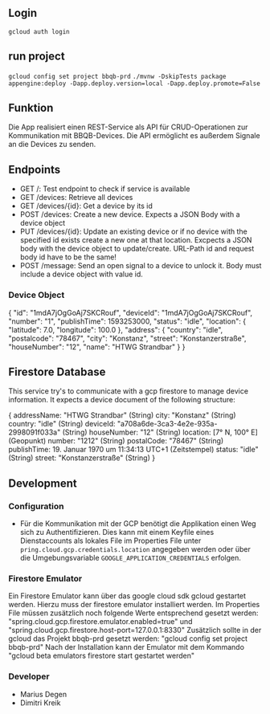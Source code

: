 ## Login
`gcloud auth login`

## run project
`gcloud config set project bbqb-prd`
`./mvnw -DskipTests package appengine:deploy -Dapp.deploy.version=local -Dapp.deploy.promote=False`

## Funktion
Die App realisiert einen REST-Service als API für CRUD-Operationen zur Kommunikation mit BBQB-Devices. Die API ermöglicht es außerdem Signale an die Devices zu senden.

## Endpoints
- GET /: Test endpoint to check if service is available
- GET /devices: Retrieve all devices 
- GET /devices/{id}: Get a device by its id
- POST /devices: Create a new device. Expects a JSON Body with a device object
- PUT /devices/{id}: Update an existing device or if no device with the specified id exists create a new one at that location. Excpects a JSON body with the device object to update/create. URL-Path id and request body id have to be the same!
- POST /message: Send an open signal to a device to unlock it. Body must include a device object with value id.

### Device Object
{
    "id": "1mdA7jOgGoAj7SKCRouf",
    "deviceId": "1mdA7jOgGoAj7SKCRouf",
    "number": "1",
    "publishTime": 1593253000,
    "status": "idle",
    "location": {
        "latitude": 7.0,
        "longitude": 100.0
    },
    "address": {
        "country": "idle",
        "postalcode": "78467",
        "city": "Konstanz",
        "street": "Konstanzerstraße",
        "houseNumber": "12",
        "name": "HTWG Strandbar"
    }
}

## Firestore Database
This service try's to communicate with a gcp firestore to manage device information.
It expects a device document of the following structure:

{
addressName: "HTWG Strandbar" (String)
city: "Konstanz" (String)
country: "idle" (String)
deviceId: "a708a6de-3ca3-4e2e-935a-2998091f033a" (String)
houseNumber: "12" (String)
location: [7° N, 100° E] (Geopunkt)
number: "1212" (String)
postalCode: "78467" (String)
publishTime: 19. Januar 1970 um 11:34:13 UTC+1 (Zeitstempel)
status: "idle" (String)
street: "Konstanzerstraße" (String)
}

## Development
### Configuration
- Für die Kommunikation mit der GCP benötigt die Applikation einen Weg sich zu Authentifizieren. Dies kann mit einem Keyfile eines Dienstaccounts als lokales File im Properties File unter `pring.cloud.gcp.credentials.location` angegeben werden oder über die Umgebungsvariable `GOOGLE_APPLICATION_CREDENTIALS` erfolgen.

### Firestore Emulator
Ein Firestore Emulator kann über das google cloud sdk gcloud gestartet werden. Hierzu muss der firestore emulator installiert werden.
Im Properties File müssen zusätzlich noch folgende Werte entsprechend gesetzt werden: "spring.cloud.gcp.firestore.emulator.enabled=true" und "spring.cloud.gcp.firestore.host-port=127.0.0.1:8330"
Zusätzlich sollte in der gcloud das Projekt bbqb-prd gesetzt werden: "gcloud config set project bbqb-prd"
Nach der Installation kann der Emulator mit dem Kommando "gcloud beta emulators firestore start gestartet werden"

### Developer
- Marius Degen
- Dimitri Kreik